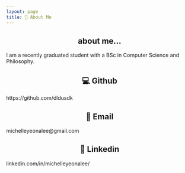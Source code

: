 ```yaml
---
layout: page
title: 👧 About Me
---
```

<h2 style="text-align: center;"> about me... </h2> 
I am a recently graduated student with a BSc in Computer Science and Philosophy.

<h2 style="text-align: center;"> 💻 Github </h2> 
https://github.com/dldusdk

<h2 style="text-align: center;"> 📧 Email </h2> 
michelleyeonalee@gmail.com

<h2 style="text-align: center;"> 🤝 Linkedin </h2> 
linkedin.com/in/michelleyeonalee/


